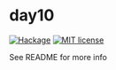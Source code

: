 # day10

[![Hackage](https://img.shields.io/hackage/v/day10.svg?logo=haskell)](https://hackage.haskell.org/package/day10)
[![MIT license](https://img.shields.io/badge/license-MIT-blue.svg)](LICENSE)

See README for more info
